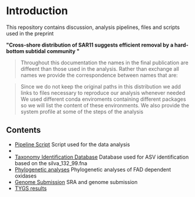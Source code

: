 # Introduction

This repository contains discussion, analysis pipelines, files and scripts used in the preprint 

**"Cross-shore distribution of SAR11 suggests efficient removal by a hard-bottom subtidal community
"**

> Throughout this documentation the names in the final publication are diffeent than those used in the analysis.  Rather than exchange all names we provide the correspondence between names that are:

> Since we do not keep the original paths in this distribution we add links to files necessary to reproduce our analysis whenever needed  
> We used different conda enviroments containing different packages so we will list the content of these environments. We also provide the system profile at some of the steps of the analysis  

## Contents

- [Pipeline Script](https://github.com/suzumar/ROS4_manus/blob/main/files/SSUpipeline.bash) Script used for the data analysis 
-
- [Taxonomy Identification Database](https://github.com/suzumar/ROS4_manus/blob/main/files/taxo.md) Database used for ASV identification based on the silva_132_99.fna 
- [Phylogenetic analyses](https://github.com/suzumar/ROS4_manus/blob/main/files/phylo.md) Phylogenetic analyses of FAD dependent oxidases
- [Genome Submission](https://github.com/suzumar/transect_ms/blob/main/files/subm.md) SRA and genome submission
- [TYGS results](https://github.com/suzumar/ROS4_manus/blob/main/files/TYGS.md)
